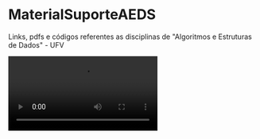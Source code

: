 # MaterialSuporteAEDS
Links, pdfs e códigos referentes as disciplinas de "Algoritmos e Estruturas de Dados" - UFV

![Android-Secret-Codes-feature-image](https://giant.gfycat.com/AliveAdmirableEidolonhelvum.webm)
